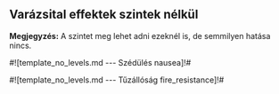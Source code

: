 ## Varázsital effektek szintek nélkül

**Megjegyzés:** A szintet meg lehet adni ezeknél is, de semmilyen hatása nincs.

#![template_no_levels.md --- Szédülés nausea]!#

#![template_no_levels.md --- Tűzállóság fire_resistance]!#
